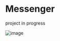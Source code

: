 # Messenger

project in progress

![image](https://user-images.githubusercontent.com/52860350/98403429-3d7a1d00-2069-11eb-89e9-0f96afa75bbd.png)


